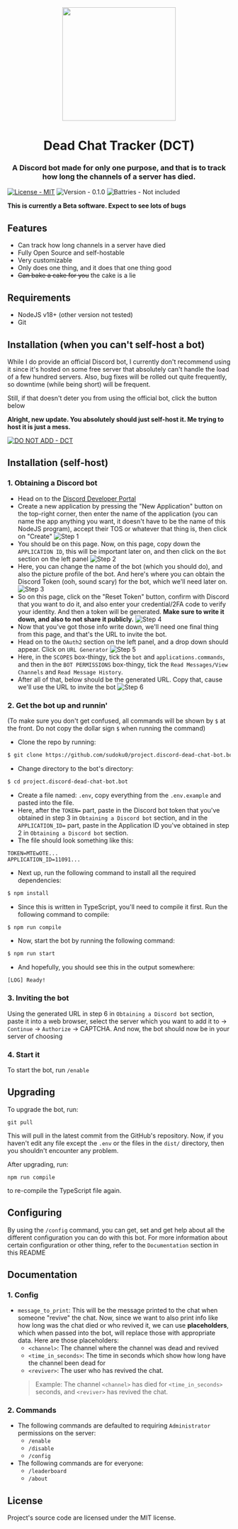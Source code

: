 <div align="center">
<img src="./README_MATERIAL/logo.png" width="256" />

# Dead Chat Tracker (DCT)
### A Discord bot made for only one purpose, and that is to track how long the channels of a server has died.
</div>

[![License - MIT](https://img.shields.io/badge/License-MIT-349999?style=for-the-badge)](https://github.com/sudoku0/project.discord-dead-chat-bot.bot/blob/master/LICENSE)
![Version - 0.1.0](https://img.shields.io/badge/Version-0.1.0-314991?style=for-the-badge)
![Battries - Not included](https://img.shields.io/badge/Battries-Not_included-b55039?style=for-the-badge)

**This is currently a Beta software. Expect to see lots of bugs**

## Features
 - Can track how long channels in a server have died
 - Fully Open Source and self-hostable
 - Very customizable
 - Only does one thing, and it does that one thing good
 - ~~Can bake a cake for you~~ the cake is a lie

## Requirements
 - NodeJS v18+ (other version not tested)
 - Git

## Installation (when you can't self-host a bot)
While I do provide an official Discord bot, I currently don't recommend using it since it's hosted on some free server that absolutely can't handle the load of a few hundred servers. Also, bug fixes will be rolled out quite frequently, so downtime (while being short) will be frequent.

Still, if that doesn't deter you from using the official bot, click the button below

**Alright, new update. You absolutely should just self-host it. Me trying to host it is just a mess.**

[![DO NOT ADD - DCT](https://img.shields.io/badge/DO_NOT_ADD-DCT-5865f2?style=for-the-badge&logo=discord&logoColor=white)](https://discord.com/oauth2/authorize?client_id=1107550968054292502&permissions=66560&scope=bot%20applications.commands)

## Installation (self-host)
### 1. Obtaining a Discord bot
 - Head on to the [Discord Developer Portal](https://discord.com/developers/applications)
 - Create a new application by pressing the "New Application" button on the top-right corner, then enter the name of the application (you can name the app anything you want, it doesn't have to be the name of this NodeJS program), accept their TOS or whatever that thing is, then click on "Create"
 ![Step 1](./README_MATERIAL/1.png)
 - You should be on this page. Now, on this page, copy down the `APPLICATION ID`, this will be important later on, and then click on the `Bot` section on the left panel
 ![Step 2](./README_MATERIAL/2.png)
 - Here, you can change the name of the bot (which you should do), and also the picture profile of the bot. And here's where you can obtain the Discord Token (ooh, sound scary) for the bot, which we'll need later on.
 ![Step 3](./README_MATERIAL/3.png)
 - So on this page, click on the "Reset Token" button, confirm with Discord that you want to do it, and also enter your credential/2FA code to verify your identity. And then a token will be generated. **Make sure to write it down, and also to not share it publicly.**
 ![Step 4](./README_MATERIAL/4.png)
 - Now that you've got those info write down, we'll need one final thing from this page, and that's the URL to invite the bot.
 - Head on to the `OAuth2` section on the left panel, and a drop down should appear. Click on `URL Generator`
 ![Step 5](./README_MATERIAL/5.png)
 - Here, in the `SCOPES` box-thingy, tick the `bot` and `applications.commands`, and then in the `BOT PERMISSIONS` box-thingy, tick the `Read Messages/View Channels` and `Read Message History`.
 - After all of that, below should be the generated URL. Copy that, cause we'll use the URL to invite the bot
 ![Step 6](./README_MATERIAL/6.png)

### 2. Get the bot up and runnin'
(To make sure you don't get confused, all commands will be shown by `$` at the front. Do not copy the dollar sign `$` when running the command)
 - Clone the repo by running:
 ```bash
$ git clone https://github.com/sudoku0/project.discord-dead-chat-bot.bot
 ```

 - Change directory to the bot's directory:
 ```bash
$ cd project.discord-dead-chat-bot.bot
 ```

 - Create a file named: `.env`, copy everything from the `.env.example` and pasted into the file.
 - Here, after the `TOKEN=` part, paste in the Discord bot token that you've obtained in step 3 in `Obtaining a Discord bot` section, and in the `APPLICATION_ID=` part, paste in the Application ID you've obtained in step 2 in `Obtaining a Discord bot` section.
 - The file should look something like this:
 ```env
TOKEN=MTEwOTE...
APPLICATION_ID=11091...
 ```

 - Next up, run the following command to install all the required dependencies:
 ```bash
$ npm install
 ```

 - Since this is written in TypeScript, you'll need to compile it first. Run the following command to compile:
 ```bash
$ npm run compile
 ```

 - Now, start the bot by running the following command:
 ```bash
$ npm run start
 ```

 - And hopefully, you should see this in the output somewhere:
 ```
[LOG] Ready!
 ```

### 3. Inviting the bot
Using the generated URL in step 6 in `Obtaining a Discord bot` section, paste it into a web browser, select the server which you want to add it to -> `Continue` -> `Authorize` -> CAPTCHA. And now, the bot should now be in your server of choosing

### 4. Start it
To start the bot, run `/enable`

## Upgrading
To upgrade the bot, run:
```
git pull
```
This will pull in the latest commit from the GitHub's repository. Now, if you haven't edit any file except the `.env` or the files in the `dist/` directory, then you shouldn't encounter any problem.

After upgrading, run:
```
npm run compile
```
to re-compile the TypeScript file again.

## Configuring
By using the `/config` command, you can get, set and get help about all the different configuration you can do with this bot. For more information about certain configuration or other thing, refer to the `Documentation` section in this README

## Documentation
### 1. Config
 - `message_to_print`: This will be the message printed to the chat when someone "revive" the chat. Now, since we want to also print info like how long was the chat died or who revived it, we can use **placeholders**, which when passed into the bot, will replace those with appropriate data. Here are those placeholders:
   - `<channel>`: The channel where the channel was dead and revived
   - `<time_in_seconds>`: The time in seconds which show how long have the channel been dead for
   - `<reviver>`: The user who has revived the chat.
   > Example: The channel `<channel>` has died for `<time_in_seconds>` seconds, and `<reviver>` has revived the chat.
### 2. Commands
 - The following commands are defaulted to requiring `Administrator` permissions on the server:
   - `/enable`
   - `/disable`
   - `/config`
 - The following commands are for everyone:
   - `/leaderboard`
   - `/about`

## License
Project's source code are licensed under the MIT license.